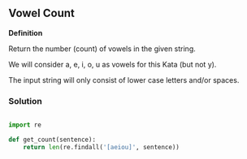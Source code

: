 ## Vowel Count

**Definition**

Return the number (count) of vowels in the given string.

We will consider a, e, i, o, u as vowels for this Kata (but not y).

The input string will only consist of lower case letters and/or spaces.


### Solution

```python

import re

def get_count(sentence):
    return len(re.findall('[aeiou]', sentence))
```
        
